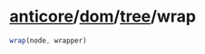 # [anticore](../../../../../#reference)/[dom](../../#reference)/[tree](../#reference)/<a name="reference">wrap</a>

```js
wrap(node, wrapper)
```